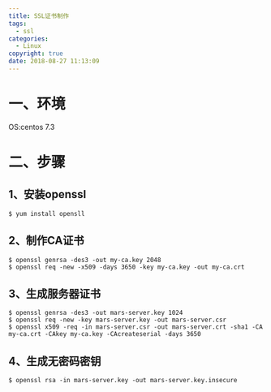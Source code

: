 ```yaml
---
title: SSL证书制作
tags:
  - ssl
categories:
  - Linux
copyright: true
date: 2018-08-27 11:13:09
---
```


# 一、环境
<!--more-->
OS:centos 7.3

# 二、步骤

## 1、安装openssl
``` ebnf
$ yum install opensll
```

## 2、制作CA证书
``` lsl
$ openssl genrsa -des3 -out my-ca.key 2048
$ openssl req -new -x509 -days 3650 -key my-ca.key -out my-ca.crt
```
## 3、生成服务器证书

``` stylus
$ openssl genrsa -des3 -out mars-server.key 1024
$ openssl req -new -key mars-server.key -out mars-server.csr
$ openssl x509 -req -in mars-server.csr -out mars-server.crt -sha1 -CA my-ca.crt -CAkey my-ca.key -CAcreateserial -days 3650
```

## 4、生成无密码密钥

``` stylus
$ openssl rsa -in mars-server.key -out mars-server.key.insecure
```